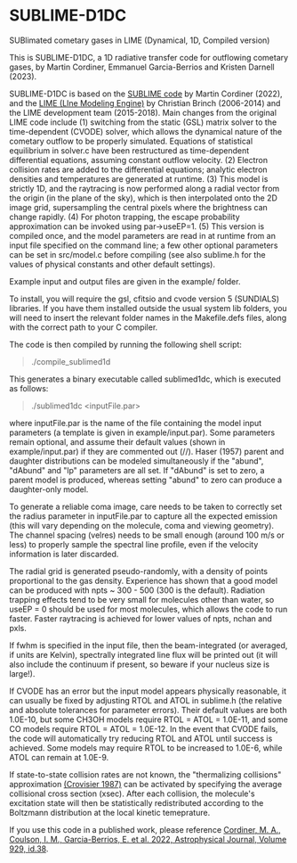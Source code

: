 # SUBLIME-D1DC

SUBlimated cometary gases in LIME (Dynamical, 1D, Compiled version)

This is SUBLIME-D1DC, a 1D radiative transfer code for outflowing cometary gases, by Martin Cordiner, Emmanuel Garcia-Berrios and Kristen Darnell (2023). 

SUBLIME-D1DC is based on the [SUBLIME code](https://ui.adsabs.harvard.edu/abs/2022ApJ...929...38C/abstract) by Martin Cordiner (2022), and the [LIME (LIne Modeling Engine)](https://github.com/lime-rt/lime) by Christian Brinch (2006-2014) and the LIME development team (2015-2018). Main changes from the original LIME code include (1) switching from the static (GSL) matrix solver to the time-dependent (CVODE) solver, which allows the dynamical nature of the cometary outflow to be properly simulated. Equations of statistical equilibrium in solver.c have been restructured as time-dependent differential equations, assuming constant outflow velocity. (2) Electron collision rates are added to the differential equations; analytic electron densities and temperatures are generated at runtime. (3) This model is strictly 1D, and the raytracing is now performed along a radial vector from the origin (in the plane of the sky), which is then interpolated onto the 2D image grid, supersampling the central pixels where the brightness can change rapidly. (4) For photon trapping, the escape probability approximation can be invoked using par->useEP=1. (5) This version is compiled once, and the model parameters are read in at runtime from an input file specified on the command line; a few other optional parameters can be set in src/model.c before compiling (see also sublime.h for the values of physical constants and other default settings).

Example input and output files are given in the example/ folder. 

To install, you will require the gsl, cfitsio and cvode version 5 (SUNDIALS) libraries. If you have them installed outside the usual system lib folders, you will need to insert the relevant folder names in the Makefile.defs files, along with the correct path to your C compiler.

The code is then compiled by running the following shell script:

> ./compile_sublimed1d

This generates a binary executable called sublimed1dc, which is executed as follows:

> ./sublimed1dc <inputFile.par>

where inputFile.par is the name of the file containing the model input parameters (a template is given in example/input.par). Some parameters remain optional, and assume their default values (shown in example/input.par) if they are commented out (//). Haser (1957) parent and daughter distributions can be modeled simultaneously if the "abund", "dAbund" and "lp" parameters are all set. If "dAbund" is set to zero, a parent model is produced, whereas setting "abund" to zero can produce a daughter-only model.

To generate a reliable coma image, care needs to be taken to correctly set the radius parameter in inputFile.par to capture all the expected emission (this will vary depending on the molecule, coma and viewing geometry). The channel spacing (velres) needs to be small enough (around 100 m/s or less) to properly sample the spectral line profile, even if the velocity information is later discarded. 

The radial grid is generated pseudo-randomly, with a density of points proportional to the gas density. Experience has shown that a good model can be produced with npts ~ 300 - 500 (300 is the default).  Radiation trapping effects tend to be very small for molecules other than water, so useEP = 0 should be used for most molecules, which allows the code to run faster. Faster raytracing is achieved for lower values of npts, nchan and pxls.

If fwhm is specified in the input file, then the beam-integrated (or averaged, if units are Kelvin), spectrally integrated line flux will be printed out (it will also include the continuum if present, so beware if your nucleus size is large!).

If CVODE has an error but the input model appears physically reasonable, it can usually be fixed by adjusting RTOL and ATOL in sublime.h (the relative and absolute tolerances for parameter errors). Their default values are both 1.0E-10, but some CH3OH models require RTOL = ATOL = 1.0E-11, and some CO models require RTOL = ATOL = 1.0E-12. In the event that CVODE fails, the code will automatically try reducing RTOL and ATOL until success is achieved. Some models may require RTOL to be increased to 1.0E-6, while ATOL can remain at 1.0E-9.

If state-to-state collision rates are not known, the "thermalizing collisions" approximation [(Crovisier 1987)](https://ui.adsabs.harvard.edu/abs/1987A%26AS...68..223C/abstract) can be activated by specifying the average collisional cross section (xsec). After each collision, the molecule's excitation state will then be statistically redistributed  according to the Boltzmann distribution at the local kinetic temeprature.

If you use this code in a published work, please reference [Cordiner, M. A., Coulson, I. M., Garcia-Berrios, E. et al. 2022, Astrophysical Journal, Volume 929, id.38](doi.org/10.3847/1538-4357/ac5893).
